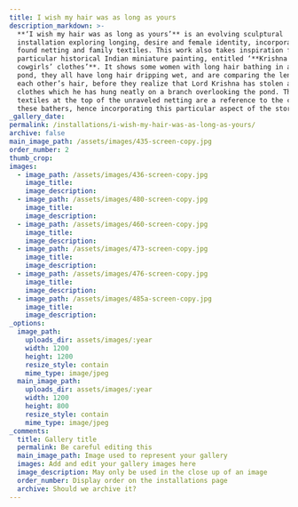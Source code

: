 ```yaml
---
title: I wish my hair was as long as yours
description_markdown: >-
  **‘I wish my hair was as long as yours’** is an evolving sculptural
  installation exploring longing, desire and female identity, incorporating the
  found netting and family textiles. This work also takes inspiration from a
  particular historical Indian miniature painting, entitled ‘**Krishna and the
  cowgirls’ clothes’**. It shows some women with long hair bathing in a lily
  pond, they all have long hair dripping wet, and are comparing the length of
  each other’s hair, before they realize that Lord Krishna has stolen all their
  clothes which he has hung neatly on a branch overlooking the pond. The
  textiles at the top of the unraveled netting are a reference to the clothes of
  these bathers, hence incorporating this particular aspect of the story.
_gallery_date:
permalink: /installations/i-wish-my-hair-was-as-long-as-yours/
archive: false
main_image_path: /assets/images/435-screen-copy.jpg
order_number: 2
thumb_crop:
images:
  - image_path: /assets/images/436-screen-copy.jpg
    image_title:
    image_description:
  - image_path: /assets/images/480-screen-copy.jpg
    image_title:
    image_description:
  - image_path: /assets/images/460-screen-copy.jpg
    image_title:
    image_description:
  - image_path: /assets/images/473-screen-copy.jpg
    image_title:
    image_description:
  - image_path: /assets/images/476-screen-copy.jpg
    image_title:
    image_description:
  - image_path: /assets/images/485a-screen-copy.jpg
    image_title:
    image_description:
_options:
  image_path:
    uploads_dir: assets/images/:year
    width: 1200
    height: 1200
    resize_style: contain
    mime_type: image/jpeg
  main_image_path:
    uploads_dir: assets/images/:year
    width: 1200
    height: 800
    resize_style: contain
    mime_type: image/jpeg
_comments:
  title: Gallery title
  permalink: Be careful editing this
  main_image_path: Image used to represent your gallery
  images: Add and edit your gallery images here
  image_description: May only be used in the close up of an image
  order_number: Display order on the installations page
  archive: Should we archive it?
---
```

